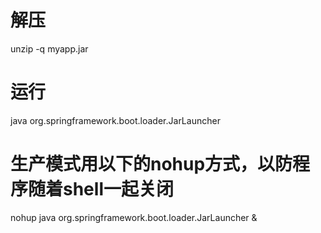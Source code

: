 # 解压
unzip -q myapp.jar
# 运行
java org.springframework.boot.loader.JarLauncher
# 生产模式用以下的nohup方式，以防程序随着shell一起关闭
nohup java org.springframework.boot.loader.JarLauncher &
